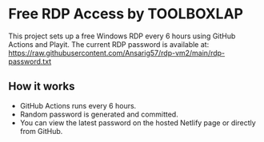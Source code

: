 
# Free RDP Access by TOOLBOXLAP

This project sets up a free Windows RDP every 6 hours using GitHub Actions and Playit. 
The current RDP password is available at:  
https://raw.githubusercontent.com/Ansarig57/rdp-vm2/main/rdp-password.txt

## How it works

- GitHub Actions runs every 6 hours.
- Random password is generated and committed.
- You can view the latest password on the hosted Netlify page or directly from GitHub.
